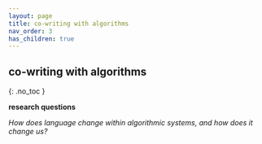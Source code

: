 ```yaml
---
layout: page
title: co-writing with algorithms
nav_order: 3
has_children: true
---
```


## co-writing with algorithms
{: .no_toc }

**research questions**

_How does language change within algorithmic systems, and how does it change us?_
